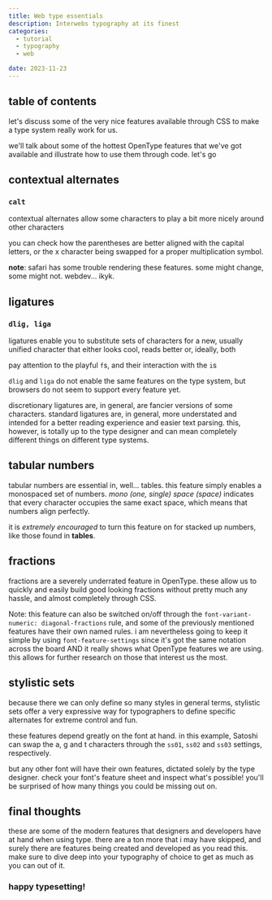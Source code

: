 ```yaml
---
title: Web type essentials
description: Interwebs typography at its finest
categories:
  - tutorial
  - typography
  - web

date: 2023-11-23
---
```


<script>
import Calt from '$lib/components/posts/Calt.svelte'
import Liga from '$lib/components/posts/Liga.svelte'
import Tnum from '$lib/components/posts/Tnum.svelte'
import Frac from '$lib/components/posts/Frac.svelte'
import SSAlt from '$lib/components/posts/SSAlt.svelte'
</script>

## table of contents

let's discuss some of the very nice features available through CSS to make a type system really work for us.

we'll talk about some of the hottest OpenType features that we've got available and illustrate how to use them through code. let's go

## contextual alternates

### `calt`

contextual alternates allow some characters to play a bit more nicely around other characters

<Calt />

you can check how the parentheses are better aligned with the capital letters, or the x character being swapped for a proper multiplication symbol.

**note**: safari has some trouble rendering these features. some might change, some might not. webdev... ikyk.

## ligatures

### `dlig, liga`

ligatures enable you to substitute sets of characters for a new, usually unified character that either looks cool, reads better or, ideally, both

<Liga/>

pay attention to the playful `f`s, and their interaction with the `i`s

`dlig` and `liga` do not enable the same features on the type system, but browsers do not seem to support every feature yet.

discretionary ligatures are, in general, are fancier versions of some characters. standard ligatures are, in general, more understated and intended for a better reading experience and easier text parsing. this, however, is totally up to the type designer and can mean completely different things on different type systems.

## tabular numbers

tabular numbers are essential in, well... tables. this feature simply enables a monospaced set of numbers. _mono (one, single) space (space)_ indicates that every character occupies the same exact space, which means that numbers align perfectly.

it is _extremely encouraged_ to turn this feature on for stacked up numbers, like those found in **tables**.

<Tnum/>

## fractions

fractions are a severely underrated feature in OpenType. these allow us to quickly and easily build good looking fractions without pretty much any hassle, and almost completely through CSS.

<Frac/>

Note: this feature can also be switched on/off through the `font-variant-numeric: diagonal-fractions` rule, and some of the previously mentioned features have their own named rules. i am nevertheless going to keep it simple by using `font-feature-settings` since it's got the same notation across the board AND it really shows what OpenType features we are using. this allows for further research on those that interest us the most.

## stylistic sets

because there we can only define so many styles in general terms, stylistic sets offer a very expressive way for typographers to define specific alternates for extreme control and fun.

these features depend greatly on the font at hand. in this example, Satoshi can swap the a, g and t characters through the `ss01`, `ss02` and `ss03` settings, respectively.

but any other font will have their own features, dictated solely by the type designer. check your font's feature sheet and inspect what's possible! you'll be surprised of how many things you could be missing out on.

<SSAlt/>

## final thoughts

these are some of the modern features that designers and developers have at hand when using type. there are a ton more that i may have skipped, and surely there are features being created and developed as you read this. make sure to dive deep into your typography of choice to get as much as you can out of it.

### happy typesetting!
